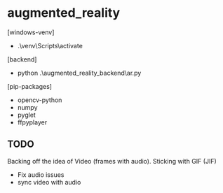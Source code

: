 # augmented_reality
[windows-venv]
- .\venv\Scripts\activate

[backend]
- python .\augmented_reality_backend\ar.py

[pip-packages]
- opencv-python
- numpy
- pyglet
- ffpyplayer

## TODO
Backing off the idea of Video (frames with audio). Sticking with GIF (JIF)
- Fix audio issues
- sync video with audio
